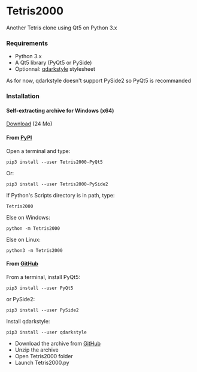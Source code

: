 # Tetris2000
Another Tetris clone using Qt5 on Python 3.x

### Requirements

* Python 3.x
* A Qt5 library (PyQt5 or PySide)
* Optionnal: [qdarkstyle](https://github.com/ColinDuquesnoy/QDarkStyleSheet) stylesheet

As for now, qdarkstyle doesn't support PySide2 so PyQt5 is recommanded

### Installation

#### Self-extracting archive for Windows (x64)

[Download](https://github.com/adrienmalin/Tetris2000/raw/master/Tetris2000.exe) (24 Mo)

#### From [PyPI](https://pypi.org/)

Open a terminal and type:

    pip3 install --user Tetris2000-PyQt5
    
Or:

    pip3 install --user Tetris2000-PySide2

If Python's Scripts directory is in path, type:

    Tetris2000
    
Else on Windows:

    python -m Tetris2000

Else on Linux:

    python3 -m Tetris2000


#### From [GitHub](https://github.com)

From a terminal, install PyQt5:

    pip3 install --user PyQt5
    
or PySide2:

    pip3 install --user PySide2
    
Install qdarkstyle:

    pip3 install --user qdarkstyle

* Download the archive from [GitHub](https://github.com/adrienmalin/Tetris2000)
* Unzip the archive
* Open Tetris2000 folder
* Launch Tetris2000.py
